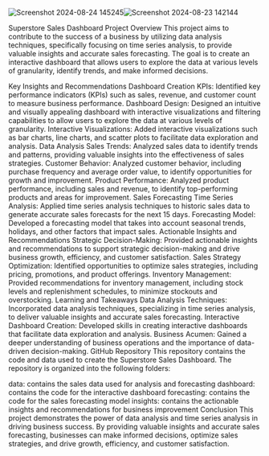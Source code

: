 ![Screenshot 2024-08-24 145245](https://github.com/user-attachments/assets/977197d5-2ca7-4ee0-b8f1-0c1b47778351)![Screenshot 2024-08-23 142144](https://github.com/user-attachments/assets/6ba84077-bfc3-4bf3-8883-cd523579cea2)



Superstore Sales Dashboard
Project Overview
This project aims to contribute to the success of a business by utilizing data analysis techniques, specifically focusing on time series analysis, to provide valuable insights and accurate sales forecasting. The goal is to create an interactive dashboard that allows users to explore the data at various levels of granularity, identify trends, and make informed decisions.

Key Insights and Recommendations
Dashboard Creation
KPIs: Identified key performance indicators (KPIs) such as sales, revenue, and customer count to measure business performance.
Dashboard Design: Designed an intuitive and visually appealing dashboard with interactive visualizations and filtering capabilities to allow users to explore the data at various levels of granularity.
Interactive Visualizations: Added interactive visualizations such as bar charts, line charts, and scatter plots to facilitate data exploration and analysis.
Data Analysis
Sales Trends: Analyzed sales data to identify trends and patterns, providing valuable insights into the effectiveness of sales strategies.
Customer Behavior: Analyzed customer behavior, including purchase frequency and average order value, to identify opportunities for growth and improvement.
Product Performance: Analyzed product performance, including sales and revenue, to identify top-performing products and areas for improvement.
Sales Forecasting
Time Series Analysis: Applied time series analysis techniques to historic sales data to generate accurate sales forecasts for the next 15 days.
Forecasting Model: Developed a forecasting model that takes into account seasonal trends, holidays, and other factors that impact sales.
Actionable Insights and Recommendations
Strategic Decision-Making: Provided actionable insights and recommendations to support strategic decision-making and drive business growth, efficiency, and customer satisfaction.
Sales Strategy Optimization: Identified opportunities to optimize sales strategies, including pricing, promotions, and product offerings.
Inventory Management: Provided recommendations for inventory management, including stock levels and replenishment schedules, to minimize stockouts and overstocking.
Learning and Takeaways
Data Analysis Techniques: Incorporated data analysis techniques, specializing in time series analysis, to deliver valuable insights and accurate sales forecasting.
Interactive Dashboard Creation: Developed skills in creating interactive dashboards that facilitate data exploration and analysis.
Business Acumen: Gained a deeper understanding of business operations and the importance of data-driven decision-making.
GitHub Repository
This repository contains the code and data used to create the Superstore Sales Dashboard. The repository is organized into the following folders:

data: contains the sales data used for analysis and forecasting
dashboard: contains the code for the interactive dashboard
forecasting: contains the code for the sales forecasting model
insights: contains the actionable insights and recommendations for business improvement
Conclusion
This project demonstrates the power of data analysis and time series analysis in driving business success. By providing valuable insights and accurate sales forecasting, businesses can make informed decisions, optimize sales strategies, and drive growth, efficiency, and customer satisfaction.
